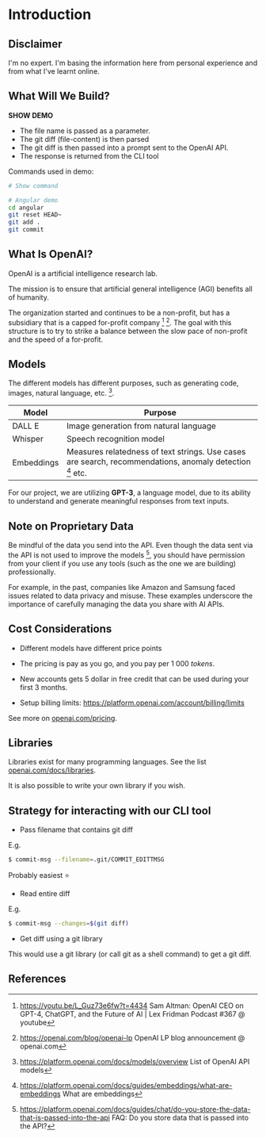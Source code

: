 # Introduction

## Disclaimer

I'm no expert. I'm basing the information here from personal experience and from
what I've learnt online.

## What Will We Build?

**SHOW DEMO**

* The file name is passed as a parameter.
* The git diff (file-content) is then parsed
* The git diff is then passed into a prompt sent to the OpenAI API.
* The response is returned from the CLI tool

Commands used in demo:
```sh
# Show command

# Angular demo
cd angular
git reset HEAD~
git add .
git commit
```

## What Is OpenAI?

OpenAI is a artificial intelligence research lab. 

The mission is to ensure that artificial general intelligence (AGI) benefits
all of humanity.

The organization started and continues to be a non-profit, but has a subsidiary
that is a capped for-profit company [^1] [^2]. The goal with this structure is to try
to strike a balance between the slow pace of non-profit and the speed of a
for-profit.

## Models

The different models has different purposes, such as generating code, images,
natural language, etc. [^3].

| Model | Purpose |
| -- | -- |
| DALL E | Image generation from natural language |
| Whisper | Speech recognition model |
| Embeddings |  Measures relatedness of text strings. Use cases are search, recommendations, anomaly detection [^4] etc. |

For our project, we are utilizing **GPT-3**, a language model, due to its ability
to understand and generate meaningful responses from text inputs.

## Note on Proprietary Data

Be mindful of the data you send into the API. Even though the data sent via the
API is not used to improve the models [^5], you should have permission from your
client if you use any tools (such as the one we are building) professionally.

For example, in the past, companies like Amazon and Samsung faced issues related
to data privacy and misuse. These examples underscore the importance of
carefully managing the data you share with AI APIs.

## Cost Considerations

* Different models have different price points
* The pricing is pay as you go, and you pay per 1 000 *tokens*. 
* New accounts gets 5 dollar in free credit that can be used during your first 3
    months.

* Setup billing limits: https://platform.openai.com/account/billing/limits

See more on [openai.com/pricing](https://openai.com/pricing).

## Libraries

Libraries exist for many programming languages. See the list [openai.com/docs/libraries](https://platform.openai.com/docs/libraries).

It is also possible to write your own library if you wish.


## Strategy for interacting with our CLI tool

* Pass filename that contains git diff

E.g.
```sh
$ commit-msg --filename=.git/COMMIT_EDITTMSG
```

Probably easiest ⭐

* Read entire diff

E.g.
```sh
$ commit-msg --changes=$(git diff)
```

* Get diff using a git library

This would use a git library (or call git as a shell command) to get a git diff.

## References

[^1]: https://youtu.be/L_Guz73e6fw?t=4434
     Sam Altman: OpenAI CEO on GPT-4, ChatGPT, and the Future of AI | Lex Fridman Podcast #367 @ youtube

[^2]: https://openai.com/blog/openai-lp
    OpenAI LP blog announcement @ openai.com

[^3]: https://platform.openai.com/docs/models/overview
    List of OpenAI API models

[^4]: https://platform.openai.com/docs/guides/embeddings/what-are-embeddings
    What are embeddings

[^5]: https://platform.openai.com/docs/guides/chat/do-you-store-the-data-that-is-passed-into-the-api
    FAQ: Do you store data that is passed into the API?
